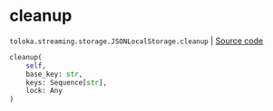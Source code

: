 # cleanup
`toloka.streaming.storage.JSONLocalStorage.cleanup` | [Source code](https://github.com/Toloka/toloka-kit/blob/v1.1.1/src/streaming/storage.py#L131)

```python
cleanup(
    self,
    base_key: str,
    keys: Sequence[str],
    lock: Any
)
```

